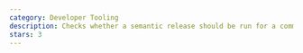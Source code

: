```yaml
---
category: Developer Tooling
description: Checks whether a semantic release should be run for a commit.
stars: 3
---
```

